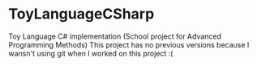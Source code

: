 # ToyLanguageCSharp

Toy Language C# implementation
(School project for Advanced Programming Methods)
This project has no previous versions because I wansn't using git when I worked on this project :(
